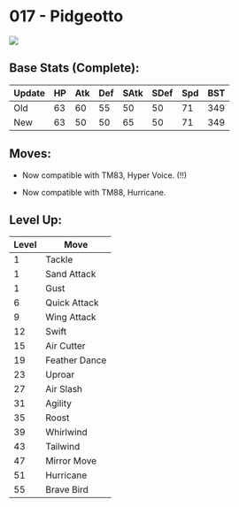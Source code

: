 # 017 - Pidgeotto
![][017]

## Base Stats (Complete):

Update | HP | Atk | Def | SAtk | SDef | Spd | BST
---    | ---| --- | --- | ---  | ---  | --- | ---
Old    | 63 |  60 |  55 |  50  |  50  |  71  |  349
New    | 63 |  50 |  50 |  65  |  50  |  71  |  349

## Moves:

 - Now compatible with TM83, Hyper Voice. (!!)

 - Now compatible with TM88, Hurricane.

## Level Up:

Level | Move
---   | ---
  1   | Tackle
  1   | Sand Attack
  1   | Gust
  6   | Quick Attack
  9   | Wing Attack
 12   | Swift
 15   | Air Cutter
 19   | Feather Dance
 23   | Uproar
 27   | Air Slash
 31   | Agility
 35   | Roost
 39   | Whirlwind
 43   | Tailwind
 47   | Mirror Move
 51   | Hurricane
 55   | Brave Bird



[017]: /img/pokemon/017.png
